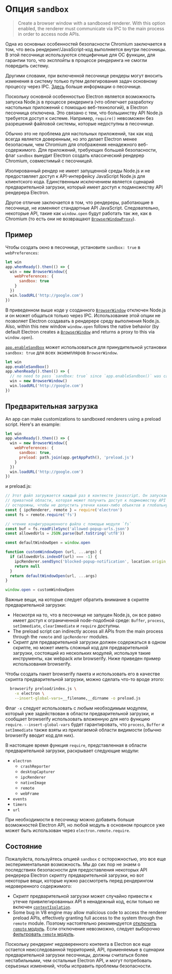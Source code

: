 # Опция `sandbox`

> Create a browser window with a sandboxed renderer. With this option enabled, the renderer must communicate via IPC to the main process in order to access node APIs.

Одна из основных особенностей безопасности Chromium заключается в том, что весь рендеринг/JavaScript-код выполняется внутри песочницы. В этой песочнице используются специфичные для ОС функции, для гарантии того, что эксплойты в процессе рендеринга не смогли повредить систему.

Другими словами, при включенной песочнице рендеры могут вносить изменения в систему только путем делегирования задач основному процессу через IPC. [Здесь](https://www.chromium.org/developers/design-documents/sandbox) больше информации о песочнице.

Поскольку основной особенностью Electron является возможность запуска Node.js в процессе рендеринга (что облегчает разработку настольных приложений с помощью веб-технологий), в Electron песочница отключена. Это связано с тем, что большинству API Node.js требуется доступ к системе. Например, `require()` невозможен без разрешений файловой системы, которые недоступны в песочнице.

Обычно это не проблема для настольных приложений, так как код всегда является доверенным, но это делает Electron менее безопасным, чем Chromium для отображения ненадежного веб-содержимого. Для приложений, требующих большей безопасности, флаг `sandbox` вынудит Electron создать классический рендерер Chromium, совместимый с песочницей.

Изолированный рендер не имеет запущенной среды Node.js и не предоставляет доступ к API-интерфейсу JavaScript Node.js для клиентского кода. Единственным исключением является сценарий предварительной загрузки, который имеет доступ к подмножеству API рендерера Electron.

Другое отличие заключается в том, что рендереры, работающие в песочнице, не изменяют стандартные API JavaScript. Следовательно, некоторые API, такие как `window.open` будут работать так же, как в Chromium (то есть они не возвращают [`BrowserWindowProxy`](browser-window-proxy.md)).

## Пример

Чтобы создать окно в песочнице, установите `sandbox: true` в `webPreferences`:

```js
let win
app.whenReady().then(() => {
  win = new BrowserWindow({
    webPreferences: {
      sandbox: true
    }
  })
  win.loadURL('http://google.com')
})
```

В приведенном выше коде у созданного [`BrowserWindow`](browser-window.md) отключен Node.js и он может общаться только через IPC. Использование этой опции не позволяет Electron создавать в рендерере среду выполнения Node.js. Also, within this new window `window.open` follows the native behavior (by default Electron creates a [`BrowserWindow`](browser-window.md) and returns a proxy to this via `window.open`).

[`app.enableSandbox`](app.md#appenablesandbox-experimental) может использоваться для принудительной установки `sandbox: true` для всех экземпляров `BrowserWindow`.

```js
let win
app.enableSandbox()
app.whenReady().then(() => {
  // no need to pass `sandbox: true` since `app.enableSandbox()` was called.
  win = new BrowserWindow()
  win.loadURL('http://google.com')
})
```

## Предварительная загрузка

An app can make customizations to sandboxed renderers using a preload script. Here's an example:

```js
let win
app.whenReady().then(() => {
  win = new BrowserWindow({
    webPreferences: {
      sandbox: true,
      preload: path.join(app.getAppPath(), 'preload.js')
    }
  })
  win.loadURL('http://google.com')
})
```

и preload.js:

```js
// Этот файл загружается каждый раз в контексте javascript. Он запускается в 
// приватной области, которая может получить доступ к подмножеству API рендерера Electron. Мы должны быть
// осторожны, чтобы не допустить утечки каких-либо объектов в глобальную область!
const { ipcRenderer, remote } = require('electron')
const fs = remote.require('fs')

// чтение конфигурационного файла с помощью модуля `fs`
const buf = fs.readFileSync('allowed-popup-urls.json')
const allowedUrls = JSON.parse(buf.toString('utf8'))

const defaultWindowOpen = window.open

function customWindowOpen (url, ...args) {
  if (allowedUrls.indexOf(url) === -1) {
    ipcRenderer.sendSync('blocked-popup-notification', location.origin, url)
    return null
  }
  return defaultWindowOpen(url, ...args)
}

window.open = customWindowOpen
```

Важные вещи, на которые следует обратить внимание в скрипте предварительной загрузки:

- Несмотря на то, что в песочнице не запущен Node.js, он все равно имеет доступ к ограниченной node-подобной среде: `Buffer`, `process`, `setImmediate`, `clearImmediate` и `require` доступны.
- The preload script can indirectly access all APIs from the main process through the `remote` and `ipcRenderer` modules.
- Скрипт для предварительной загрузки должен содержаться в одном скрипте, но может иметь сложный код для предварительной загрузки, состоящий из нескольких модулей, используя такие инструменты, как webpack или browserify. Ниже приведен пример использования browserify.

Чтобы создать пакет browserify пакета и использовать его в качестве скрипта предварительной загрузки, можно сделать что-то вроде этого:

```sh
  browserify preload/index.js \
    -x electron \
    --insert-global-vars=__filename,__dirname -o preload.js
```

Флаг `-x` следует использовать с любым необходимым модулем, который уже задействован в области предварительной загрузки, и сообщает browserify использовать вложенную для него функцию `require`. `--insert-global-vars` будет гарантировать, что `process`, `Buffer` и `setImmediate` также взяты из прилагаемой области видимости (обычно browserify вводит код для них).

В настоящее время функция `require`, представленная в области предварительной загрузки, раскрывает следующие модули:

- `electron`
  - `crashReporter`
  - `desktopCapturer`
  - `ipcRenderer`
  - `nativeImage`
  - `remote`
  - `webFrame`
- `events`
- `timers`
- `url`

При необходимости в песочницу можно добавить больше возможностей Electron API, но любой модуль в основном процессе уже может быть использован через `electron.remote.require`.

## Состояние

Пожалуйста, пользуйтесь опцией `sandbox` с осторожностью, это все еще экспериментальная возможность. Мы до сих пор не знаем о последствиях безопасности для предоставления некоторых API рендерера Electron скрипту предварительной загрузки, но вот некоторые вещи, которые нужно рассмотреть перед рендерингом недоверенного содержимого:

- Скрипт предварительной загрузки может случайно привести к утечке привилегированных API в ненадежный код, если только не включен [`contextIsolation`](../tutorial/security.md#3-enable-context-isolation-for-remote-content).
- Some bug in V8 engine may allow malicious code to access the renderer preload APIs, effectively granting full access to the system through the `remote` module. Поэтому настоятельно рекомендуется [отключить `remote` модуль](../tutorial/security.md#15-disable-the-remote-module). Если отключение невозможно, следует выборочно [фильтровать `remote` модуль](../tutorial/security.md#16-filter-the-remote-module).

Поскольку рендеринг недоверенного контента в Electron все еще остается неисследованной территорией, API, применяемые в сценарии предварительной загрузки песочницы, должны считаться более нестабильными, чем остальные Electron API, и могут потребовать серьезных изменений, чтобы исправить проблемы безопасности.
